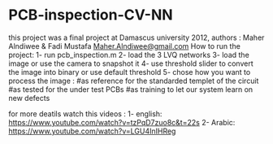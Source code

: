 # PCB-inspection-CV-NN
this project was a final project at Damascus university 2012,
authors : Maher Alndiwee  & Fadi Mustafa
Maher.Alndiwee@gmail.com
How to run the project:
1- run pcb_inspection.m 
2- load the 3 LVQ  networks
3- load the image or use the camera to snapshot it 
4- use threshold slider to convert the image into binary or use default threshold
5- chose how you want to process the image :
 #as reference for the standarded templet of the circuit 
 #as tested for the under test PCBs
 #as training to let our system learn on new defects 

for more deatils watch this videos :
1- english:
https://www.youtube.com/watch?v=tzPqD7zuo8c&t=22s
2- Arabic:
https://www.youtube.com/watch?v=LGU4InIHReg